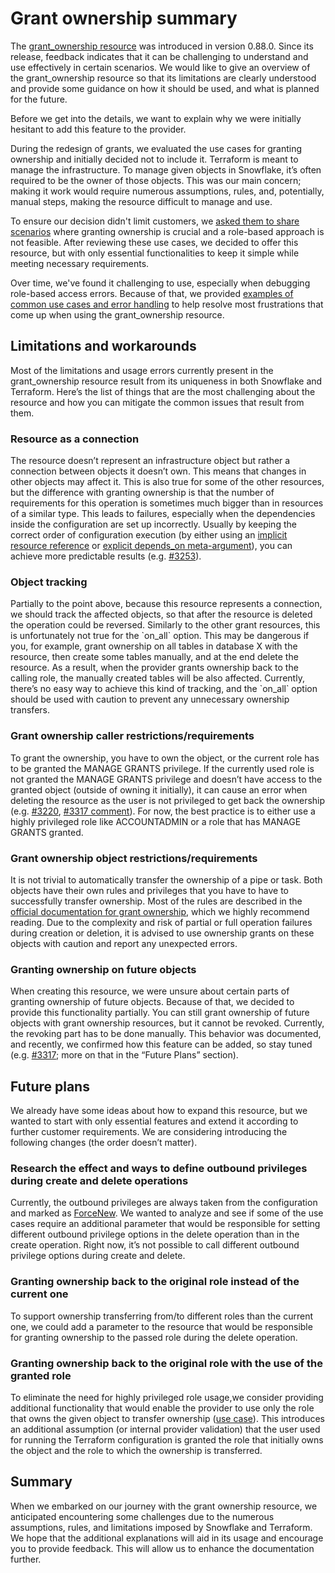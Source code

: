 # Grant ownership summary

The [grant\_ownership resource](https://registry.terraform.io/providers/Snowflake-Labs/snowflake/latest/docs/resources/grant_ownership) was introduced in version 0.88.0.
Since its release, feedback indicates that it can be challenging to understand and use effectively in certain scenarios.
We would like to give an overview of the grant\_ownership resource so that its limitations are clearly understood and provide some guidance on how it should be used, and what is planned for the future.

Before we get into the details, we want to explain why we were initially hesitant to add this feature to the provider.

During the redesign of grants, we evaluated the use cases for granting ownership and initially decided not to include it.
Terraform is meant to manage the infrastructure. To manage given objects in Snowflake, it’s often required to be the owner of those objects.
This was our main concern; making it work would require numerous assumptions, rules, and, potentially, manual steps, making the resource difficult to manage and use.

To ensure our decision didn't limit customers, we [asked them to share scenarios](https://github.com/Snowflake-Labs/terraform-provider-snowflake/discussions/2235)
where granting ownership is crucial and a role-based approach is not feasible.
After reviewing these use cases, we decided to offer this resource, but with only essential functionalities to keep it simple while meeting necessary requirements.

Over time, we've found it challenging to use, especially when debugging role-based access errors.
Because of that, we provided [examples of common use cases and error handling](https://registry.terraform.io/providers/Snowflake-Labs/snowflake/latest/docs/guides/grant_ownership_common_use_cases) to help resolve most frustrations that come up when using the grant\_ownership resource.

## Limitations and workarounds

Most of the limitations and usage errors currently present in the grant\_ownership resource result from its uniqueness in both Snowflake and Terraform.
Here’s the list of things that are the most challenging about the resource and how you can mitigate the common issues that result from them.

### Resource as a connection

The resource doesn’t represent an infrastructure object but rather a connection between objects it doesn’t own.
This means that changes in other objects may affect it. This is also true for some of the other resources,
but the difference with granting ownership is that the number of requirements for this operation is sometimes much bigger than in resources of a similar type.
This leads to failures, especially when the dependencies inside the configuration are set up incorrectly.
Usually by keeping the correct order of configuration execution (by either using an [implicit resource reference](https://developer.hashicorp.com/terraform/tutorials/configuration-language/dependencies#manage-implicit-dependencies)
or [explicit depends\_on meta-argument](https://developer.hashicorp.com/terraform/tutorials/configuration-language/dependencies#manage-explicit-dependencies)),
you can achieve more predictable results (e.g. [\#3253](https://github.com/Snowflake-Labs/terraform-provider-snowflake/issues/3253)).

### Object tracking

Partially to the point above, because this resource represents a connection, we should track the affected objects, so that after the resource is deleted the operation could be reversed.
Similarly to the other grant resources, this is unfortunately not true for the \`on\_all\` option.
This may be dangerous if you, for example, grant ownership on all tables in database X with the resource, then create some tables manually, and at the end delete the resource.
As a result, when the provider grants ownership back to the calling role, the manually created tables will be also affected.
Currently, there’s no easy way to achieve this kind of tracking, and the \`on\_all\` option should be used with caution to prevent any unnecessary ownership transfers.

### Grant ownership caller restrictions/requirements

To grant the ownership, you have to own the object, or the current role has to be granted the MANAGE GRANTS privilege.
If the currently used role is not granted the MANAGE GRANTS privilege and doesn’t have access to the granted object (outside of owning it initially),
it can cause an error when deleting the resource as the user is not privileged to get back the ownership
(e.g. [\#3220](https://github.com/Snowflake-Labs/terraform-provider-snowflake/issues/3220), [\#3317 comment](https://github.com/Snowflake-Labs/terraform-provider-snowflake/issues/3317#issuecomment-2593541448)).
For now, the best practice is to either use a highly privileged role like ACCOUNTADMIN or a role that has MANAGE GRANTS granted.

### Grant ownership object restrictions/requirements

It is not trivial to automatically transfer the ownership of a pipe or task.
Both objects have their own rules and privileges that you have to have to successfully transfer ownership.
Most of the rules are described in the [official documentation for grant ownership,](https://docs.snowflake.com/en/sql-reference/sql/grant-ownership#usage-notes)
which we highly recommend reading. Due to the complexity and risk of partial or full operation failures during creation or deletion,
it is advised to use ownership grants on these objects with caution and report any unexpected errors.

### Granting ownership on future objects

When creating this resource, we were unsure about certain parts of granting ownership of future objects.
Because of that, we decided to provide this functionality partially.
You can still grant ownership of future objects with grant ownership resources, but it cannot be revoked.
Currently, the revoking part has to be done manually.
This behavior was documented, and recently, we confirmed how this feature can be added, so stay tuned (e.g. [\#3317](https://github.com/Snowflake-Labs/terraform-provider-snowflake/issues/3317);
more on that in the “Future Plans” section).

## Future plans

We already have some ideas about how to expand this resource, but we wanted to start with only essential features and extend it according to further customer requirements.
We are considering introducing the following changes (the order doesn’t matter).

### Research the effect and ways to define outbound privileges during create and delete operations

Currently, the outbound privileges are always taken from the configuration and marked as [ForceNew](https://developer.hashicorp.com/terraform/plugin/sdkv2/schemas/schema-behaviors#forcenew).
We wanted to analyze and see if some of the use cases require an additional parameter that would be responsible for setting different outbound privilege options in the delete operation than in the create operation.
Right now, it’s not possible to call different outbound privilege options during create and delete.

### Granting ownership back to the original role instead of the current one

To support ownership transferring from/to different roles than the current one,
we could add a parameter to the resource that would be responsible for granting ownership to the passed role during the delete operation.

### Granting ownership back to the original role with the use of the granted role

To eliminate the need for highly privileged role usage,we consider providing additional functionality that would enable the provider to use only the role that owns the given object to transfer ownership ([use case](https://github.com/Snowflake-Labs/terraform-provider-snowflake/issues/3317#issuecomment-2593541448)).
This introduces an additional assumption (or internal provider validation) that the user used for running the Terraform configuration is granted the role that initially owns the object and the role to which the ownership is transferred.

## Summary

When we embarked on our journey with the grant ownership resource, we anticipated encountering some challenges due to the numerous assumptions, rules, and limitations imposed by Snowflake and Terraform.
We hope that the additional explanations will aid in its usage and encourage you to provide feedback. This will allow us to enhance the documentation further.
